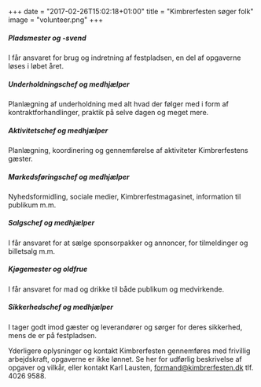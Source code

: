 +++
date = "2017-02-26T15:02:18+01:00"
title = "Kimbrerfesten søger folk"
image = "volunteer.png"
+++

##### Pladsmester og -svend
I får ansvaret for brug og indretning af festpladsen, en del af opgaverne løses i løbet året.

##### Underholdningschef og medhjælper

Planlægning af underholdning med alt hvad der følger med i form af kontraktforhandlinger, praktik på selve dagen og meget mere.

##### Aktivitetschef og medhjælper
Planlægning, koordinering og gennemførelse af aktiviteter Kimbrerfestens gæster.

##### Markedsføringschef og medhjælper
Nyhedsformidling, sociale medier, Kimbrerfestmagasinet, information til publikum m.m.

##### Salgschef og medhjælper
I får ansvaret for at sælge sponsorpakker og annoncer, for tilmeldinger og billetsalg m.m.

##### Kjøgemester og oldfrue
I får ansvaret for mad og drikke til både publikum og medvirkende.

##### Sikkerhedschef og medhjælper
I tager godt imod gæster og leverandører og sørger for deres sikkerhed, mens de er på festpladsen.

Yderligere oplysninger og kontakt
Kimbrerfesten gennemføres med frivillig arbejdskraft, opgaverne er ikke lønnet.
Se her for udførlig beskrivelse af opgaver og vilkår,
eller kontakt Karl Lausten, formand@kimbrerfesten.dk tlf. 4026 9588.